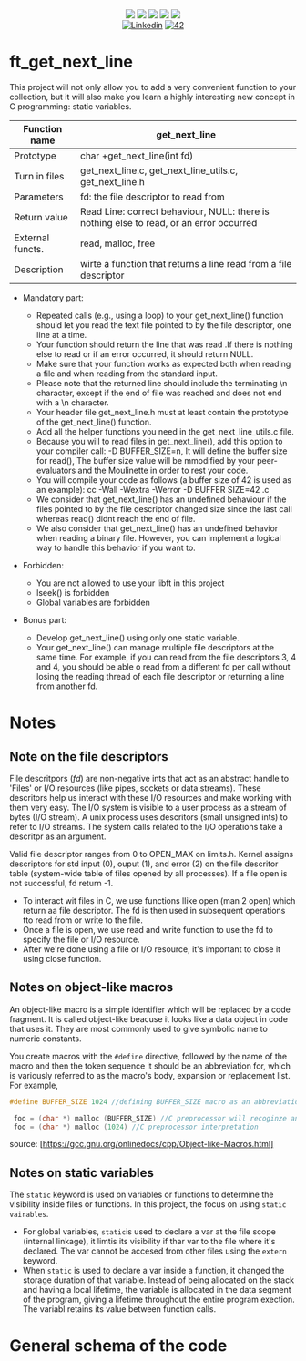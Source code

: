 <div align="center">
    <img src="https://img.shields.io/badge/status-finished-success?color=00ABAD&style=flat-square" />
    <img src="https://img.shields.io/badge/started-04%20%2F%2011%20%2F%202023-success?color=00ABAD&style=flat-square" />
    <img src="https://img.shields.io/badge/score--%20%2F%20100-success?color=00ABAD&style=flat-square" />
    <img src="https://img.shields.io/github/languages/top/mxvements/ft_get_next_line?color=00ABAD&style=flat-square" />
    <img src="https://img.shields.io/github/last-commit/mxvements/ft_get_next_line?color=00ABAD&style=flat-square" />
    <br>
    <a href='https://www.linkedin.com/in/luciami' target="_blank"><img alt='Linkedin' src='https://img.shields.io/badge/LinkedIn-100000?style=flat-square&logo=Linkedin&logoColor=white&labelColor=1323233&color=323233'/></a>
    <a href='https://profile.intra.42.fr/users/luciama2' target="_blank"><img alt='42' src='https://img.shields.io/badge/Madrid-100000?style=flat-square&logo=42&logoColor=white&labelColor=323233&color=323233'/></a>
    <br>
</div>

# ft_get_next_line
This project will not only allow you to add a very convenient function to your collection, but it will also make you learn a highly interesting new concept in C programming: static variables.

| Function name | get_next_line |
| ------------- | ------------- |
| Prototype | char +get_next_line(int fd) |
| Turn in files | get_next_line.c, get_next_line_utils.c, get_next_line.h |
| Parameters | fd: the file descriptor to read from |
| Return value | Read Line: correct behaviour, NULL: there is nothing else to read, or an error occurred |
| External functs. | read, malloc, free |
| Description | wirte a function that returns a line read from a file descriptor |

* Mandatory part:
	- Repeated calls (e.g., using a loop) to your get_next_line() function should let you read the text file pointed to by the file descriptor, one line at a time.
	- Your function should return the line that was read .If there is nothing else to read or if an error occurred, it should return NULL.
	- Make sure that your function works as expected both when reading a file and when reading from the standard input.
	- Please note that the returned line should include the terminating \n character, except if the end of file was reached and does not end with a \n character.
	- Your header file get_next_line.h must at least contain the prototype of the get_next_line() function.
	- Add all the helper functions you need in the get_next_line_utils.c file.
	- Because you will to read files in get_next_line(), add this option to your compiler call: -D BUFFER_SIZE=n, It will define the buffer size for read(), The buffer size value will be mmodified by your peer-evaluators and the Moulinette in order to rest your code.
	- You will compile your code as follows (a buffer size of 42 is used as an example): cc -Wall -Wextra -Werror -D BUFFER SIZE=42 <files>.c
	- We consider that get_next_line() has an undefined behaviour if the files pointed to by the file descriptor changed size since the last call whereas read() didnt reach the end of file.
	- We also consider that get_next_line() has an undefined behavior when reading a binary file. However, you can implement a logical way to handle this behavior if you want to.

* Forbidden:
	- You are not allowed to use your libft in this project
	- lseek() is forbidden
	- Global variables are forbidden

* Bonus part:
	- Develop get_next_line() using only one static variable.
	- Your get_next_line() can manage multiple file descriptors at the same time. For example, if you can read from the file descriptors 3, 4 and 4, you should be able o read from a different fd per call without losing the reading thread of each file descriptor or returning a line from another fd.

# Notes

## Note on the file descriptors
File descritpors (*fd*) are non-negative ints that act as an abstract handle to 'Files' or I/O resources (like pipes, sockets or data streams). These descritors help us interact with these I/O resources and make working with them very easy. The I/O system is visible to a user process as a stream of bytes (I/O stream). A unix process uses descritors (small unsigned ints) to refer to I/O streams. The system calls related to the I/O operations take a descritpr as an argument.

Valid file descriptor ranges from 0 to OPEN_MAX on limits.h. Kernel assigns descriptors for std input (0), ouput (1), and error (2) on the file descritor table (system-wide table of files opened by all processes). If a file open is not successful, fd return -1.

- To interact wit files in C, we use functions llike open (man 2 open) which return aa file descriptor. The fd is then used in subsequent operations tto read from or write to the file.
- Once a file is open, we use read and write function to use the fd to specify the file or I/O resource.
- After we're done using a file or I/O resource, it's important to close it using close function.

## Notes on object-like macros

An object-like macro is a simple identifier which will be replaced by a code fragment. It is called object-like beacuse it looks like a data object in code that uses it. They are most commonly used to give symbolic name to numeric constants.

You create macros with the `#define` directive, followed by the name of the macro and then the token sequence it should be an abbreviation for, which is variously referred to as the macro's body, expansion or replacement list. For example,
 
 ```C
#define BUFFER_SIZE 1024 //defining BUFFER_SIZE macro as an abbreviation for the token 1024
```
```C
 foo = (char *) malloc (BUFFER_SIZE) //C preprocessor will recoginze and expand the macro BUFFER_SIZE
 foo = (char *) malloc (1024) //C preprocessor interpretation
 ```
source: [https://gcc.gnu.org/onlinedocs/cpp/Object-like-Macros.html] 

## Notes on static variables

The `static` keyword is used on variables or functions to determine the visibility inside files or functions. In this project, the focus on using `static vairables`.
 - For global variables, `static`is used to declare a var at the file scope (internal linkage), it limtis its visibility if thar var to the file where it's declared. The var cannot be accesed from other files using the `extern` keyword.
 - When `static` is used to declare a var inside a function, it changed the storage duration of that variable. Instead of being allocated on the stack and having a local lifetime, the variable is allocated in the data segment of the program, giving a lifetime throughout the entire program exection. The variabl retains its value between function calls.

 # General schema of the code
